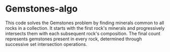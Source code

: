 # Gemstones-algo
This code solves the Gemstones problem by finding minerals common to all rocks in a collection. It starts with the first rock's minerals and progressively intersects them with each subsequent rock's composition. The final count represents gemstones present in every rock, determined through successive set intersection operations.
